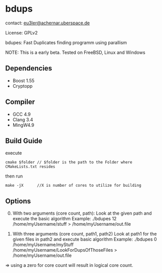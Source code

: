 # bdups

contact: eu3ler@achernar.uberspace.de

License: GPLv2

bdupes:
Fast Duplicates finding programm using parallism

NOTE: This is a early beta. Tested on FreeBSD, Linux and Windows

Dependencies
-------------
* Boost 1.55 
* Cryptopp

Compiler
--------
* GCC 4.9 
* Clang 3.4 
* MingW4.9



Build Guide
-----------
execute
```
cmake $folder // $folder is the path to the Folder where CMakeLists.txt resides
```
then run
```
make -jX      //X is number of cores to utilize for building
```


Options
--------

0. With two arguments (core count, path):
Look at the given path and execute the basic algorithm
Example: ./bdupes 12 /home/myUsername/stuff > /home/myUsername/out.file

0. With three arguments (core count, path1, path2)
Look at path1 for the given files in path2 and execute basic algorithm
Example: ./bdupes 0 /home/myUsername/myStuff /home/myUsername/LookForDupsOfThoseFiles > /home/myUsername/out.file

=> using a zero for core count will result in logical core count.
